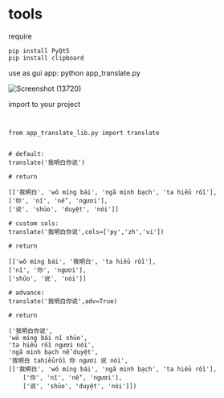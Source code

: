 # tools
require
```
pip install PyQt5
pip install clipboard
```


use as gui app: python app_translate.py

![Screenshot (13720)](https://user-images.githubusercontent.com/129648042/229337233-4d09eb35-3fd4-43de-9fda-a86262dbd2e8.png)


import to your project

```


from app_translate_lib.py import translate


# default:
translate('我明白你说')

# return

[['我明白', 'wǒ míng bái', 'ngã minh bạch', 'ta hiểu rồi'],
['你', 'nǐ', 'nễ', 'ngươi'],
['说', 'shūo', 'duyệt', 'nói']]

# custom cols:
translate('我明白你说',cols=['py','zh','vi'])

# return

[['wǒ míng bái', '我明白', 'ta hiểu rồi'],
['nǐ', '你', 'ngươi'],
['shūo', '说', 'nói']]

# advance:
translate('我明白你说',adv=True)

# return

('我明白你说',
'wǒ míng bái nǐ shūo',
'ta hiểu rồi ngươi nói',
'ngã minh bạch nễ duyệt',
'我明白 tahiểurồi 你 ngươi 说 nói',
[['我明白', 'wǒ míng bái', 'ngã minh bạch', 'ta hiểu rồi'],
    ['你', 'nǐ', 'nễ', 'ngươi'],
    ['说', 'shūo', 'duyệt', 'nói']])
```
